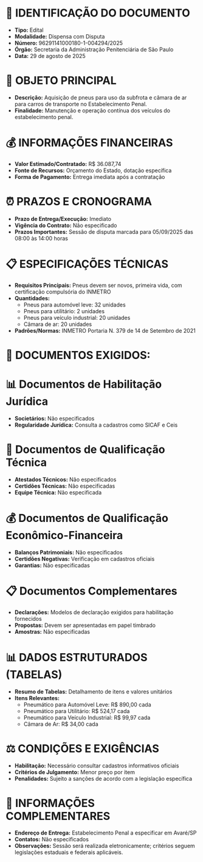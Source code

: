 # 📄 IDENTIFICAÇÃO DO DOCUMENTO
- **Tipo:** Edital
- **Modalidade:** Dispensa com Disputa
- **Número:** 96291141000180-1-004294/2025
- **Órgão:** Secretaria da Administração Penitenciária de São Paulo
- **Data:** 29 de agosto de 2025

# 🎯 OBJETO PRINCIPAL
- **Descrição:** Aquisição de pneus para uso da subfrota e câmara de ar para carros de transporte no Estabelecimento Penal.
- **Finalidade:** Manutenção e operação contínua dos veículos do estabelecimento penal.

# 💰 INFORMAÇÕES FINANCEIRAS
- **Valor Estimado/Contratado:** R$ 36.087,74
- **Fonte de Recursos:** Orçamento do Estado, dotação específica
- **Forma de Pagamento:** Entrega imediata após a contratação

# ⏰ PRAZOS E CRONOGRAMA
- **Prazo de Entrega/Execução:** Imediato
- **Vigência do Contrato:** Não especificado
- **Prazos Importantes:** Sessão de disputa marcada para 05/09/2025 das 08:00 às 14:00 horas

# 📋 ESPECIFICAÇÕES TÉCNICAS
- **Requisitos Principais:** Pneus devem ser novos, primeira vida, com certificação compulsória do INMETRO
- **Quantidades:**
  - Pneus para automóvel leve: 32 unidades
  - Pneus para utilitário: 2 unidades
  - Pneus para veículo industrial: 20 unidades
  - Câmara de ar: 20 unidades
- **Padrões/Normas:** INMETRO Portaria N. 379 de 14 de Setembro de 2021

# 📑 DOCUMENTOS EXIGIDOS:
# 📊 Documentos de Habilitação Jurídica
- **Societários:** Não especificados
- **Regularidade Jurídica:** Consulta a cadastros como SICAF e Ceis

# 💼 Documentos de Qualificação Técnica
- **Atestados Técnicos:** Não especificados
- **Certidões Técnicas:** Não especificadas
- **Equipe Técnica:** Não especificada

# 💰 Documentos de Qualificação Econômico-Financeira
- **Balanços Patrimoniais:** Não especificados
- **Certidões Negativas:** Verificação em cadastros oficiais
- **Garantias:** Não especificadas

# 📋 Documentos Complementares
- **Declarações:** Modelos de declaração exigidos para habilitação fornecidos
- **Propostas:** Devem ser apresentadas em papel timbrado
- **Amostras:** Não especificadas

# 📊 DADOS ESTRUTURADOS (TABELAS)
- **Resumo de Tabelas:** Detalhamento de itens e valores unitários
- **Itens Relevantes:**
  - Pneumático para Automóvel Leve: R$ 890,00 cada
  - Pneumático para Utilitário: R$ 524,17 cada
  - Pneumático para Veículo Industrial: R$ 99,97 cada
  - Câmara de Ar: R$ 34,00 cada

# ⚖️ CONDIÇÕES E EXIGÊNCIAS
- **Habilitação:** Necessário consultar cadastros informativos oficiais
- **Critérios de Julgamento:** Menor preço por item
- **Penalidades:** Sujeito a sanções de acordo com a legislação específica

# 📍 INFORMAÇÕES COMPLEMENTARES
- **Endereço de Entrega:** Estabelecimento Penal a especificar em Avaré/SP
- **Contatos:** Não especificados
- **Observações:** Sessão será realizada eletronicamente; critérios seguem legislações estaduais e federais aplicáveis.